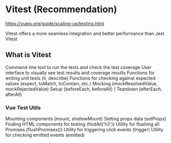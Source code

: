 # Vitest (Recommendation)

https://vuejs.org/guide/scaling-up/testing.html

Vitest offers a more seamless integration and better performance than Jest
Vitest

## What is Vitest
Command-line tool to run the tests and check the test coverage
User interface to visually see test results and coverage results
Functions for writing unit tests (it, describe)
Functions for checking against expected values (expect, toMatch, toContain, etc.)
Mocking (mockResolvedValue, mockRejectedValue)
Setup (beforeEach, beforeAll) / Teardown (afterEach, afterAll)

### Vue Test Utils
Mounting components (mount, shallowMount)
Setting props data (setProps)
Finding HTML components for testing (findAll('h2'))
Utility for flushing all Promises (flushPromises())
Utility for triggering click events (trigger)
Utility for checking emitted events (emitted)
